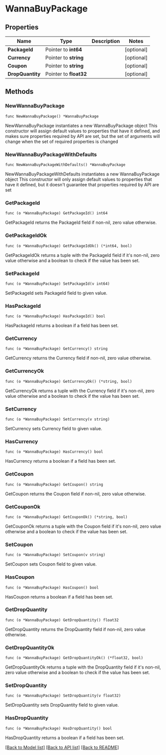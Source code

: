 # WannaBuyPackage

## Properties

Name | Type | Description | Notes
------------ | ------------- | ------------- | -------------
**PackageId** | Pointer to **int64** |  | [optional] 
**Currency** | Pointer to **string** |  | [optional] 
**Coupon** | Pointer to **string** |  | [optional] 
**DropQuantity** | Pointer to **float32** |  | [optional] 

## Methods

### NewWannaBuyPackage

`func NewWannaBuyPackage() *WannaBuyPackage`

NewWannaBuyPackage instantiates a new WannaBuyPackage object
This constructor will assign default values to properties that have it defined,
and makes sure properties required by API are set, but the set of arguments
will change when the set of required properties is changed

### NewWannaBuyPackageWithDefaults

`func NewWannaBuyPackageWithDefaults() *WannaBuyPackage`

NewWannaBuyPackageWithDefaults instantiates a new WannaBuyPackage object
This constructor will only assign default values to properties that have it defined,
but it doesn't guarantee that properties required by API are set

### GetPackageId

`func (o *WannaBuyPackage) GetPackageId() int64`

GetPackageId returns the PackageId field if non-nil, zero value otherwise.

### GetPackageIdOk

`func (o *WannaBuyPackage) GetPackageIdOk() (*int64, bool)`

GetPackageIdOk returns a tuple with the PackageId field if it's non-nil, zero value otherwise
and a boolean to check if the value has been set.

### SetPackageId

`func (o *WannaBuyPackage) SetPackageId(v int64)`

SetPackageId sets PackageId field to given value.

### HasPackageId

`func (o *WannaBuyPackage) HasPackageId() bool`

HasPackageId returns a boolean if a field has been set.

### GetCurrency

`func (o *WannaBuyPackage) GetCurrency() string`

GetCurrency returns the Currency field if non-nil, zero value otherwise.

### GetCurrencyOk

`func (o *WannaBuyPackage) GetCurrencyOk() (*string, bool)`

GetCurrencyOk returns a tuple with the Currency field if it's non-nil, zero value otherwise
and a boolean to check if the value has been set.

### SetCurrency

`func (o *WannaBuyPackage) SetCurrency(v string)`

SetCurrency sets Currency field to given value.

### HasCurrency

`func (o *WannaBuyPackage) HasCurrency() bool`

HasCurrency returns a boolean if a field has been set.

### GetCoupon

`func (o *WannaBuyPackage) GetCoupon() string`

GetCoupon returns the Coupon field if non-nil, zero value otherwise.

### GetCouponOk

`func (o *WannaBuyPackage) GetCouponOk() (*string, bool)`

GetCouponOk returns a tuple with the Coupon field if it's non-nil, zero value otherwise
and a boolean to check if the value has been set.

### SetCoupon

`func (o *WannaBuyPackage) SetCoupon(v string)`

SetCoupon sets Coupon field to given value.

### HasCoupon

`func (o *WannaBuyPackage) HasCoupon() bool`

HasCoupon returns a boolean if a field has been set.

### GetDropQuantity

`func (o *WannaBuyPackage) GetDropQuantity() float32`

GetDropQuantity returns the DropQuantity field if non-nil, zero value otherwise.

### GetDropQuantityOk

`func (o *WannaBuyPackage) GetDropQuantityOk() (*float32, bool)`

GetDropQuantityOk returns a tuple with the DropQuantity field if it's non-nil, zero value otherwise
and a boolean to check if the value has been set.

### SetDropQuantity

`func (o *WannaBuyPackage) SetDropQuantity(v float32)`

SetDropQuantity sets DropQuantity field to given value.

### HasDropQuantity

`func (o *WannaBuyPackage) HasDropQuantity() bool`

HasDropQuantity returns a boolean if a field has been set.


[[Back to Model list]](../README.md#documentation-for-models) [[Back to API list]](../README.md#documentation-for-api-endpoints) [[Back to README]](../README.md)


